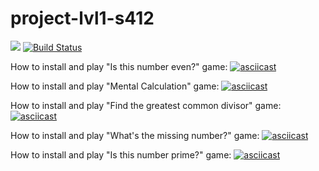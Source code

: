# project-lvl1-s412
<a href="https://codeclimate.com/github/Amidery/project-lvl1-s412/maintainability"><img src="https://api.codeclimate.com/v1/badges/9a19f83641547e909e4e/maintainability" /></a>
[![Build Status](https://travis-ci.org/Amidery/project-lvl1-s412.svg?branch=master)](https://travis-ci.org/Amidery/project-lvl1-s412)

How to install and play "Is this number even?" game:
[![asciicast](https://asciinema.org/a/zvIuOQp1WHRqf7rFTH2HN8QzJ.svg)](https://asciinema.org/a/zvIuOQp1WHRqf7rFTH2HN8QzJ)

How to install and play "Mental Calculation" game:
[![asciicast](https://asciinema.org/a/CZDo6vVe1U1nRUHvT7k0reRVV.svg)](https://asciinema.org/a/CZDo6vVe1U1nRUHvT7k0reRVV)

How to install and play "Find the greatest common divisor" game:
[![asciicast](https://asciinema.org/a/korU3ZYqzxulmTPWp5FhAtyme.svg)](https://asciinema.org/a/korU3ZYqzxulmTPWp5FhAtyme)

How to install and play "What's the missing number?" game:
[![asciicast](https://asciinema.org/a/ITElghtR5ODfbk0zm3DxuIks6.svg)](https://asciinema.org/a/ITElghtR5ODfbk0zm3DxuIks6)

How to install and play "Is this number prime?" game:
[![asciicast](https://asciinema.org/a/O4oxciYtR3CBD3NoaXBSQ7aDg.svg)](https://asciinema.org/a/O4oxciYtR3CBD3NoaXBSQ7aDg)
